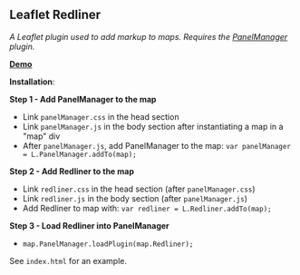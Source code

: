 

**Leaflet Redliner**
----------------

*A Leaflet plugin used to add markup to maps. Requires the [PanelManager](https://github.com/NimaBoscarino/leaflet.panelManager) plugin.*

**[Demo](https://hatfieldconsultants.github.io/leaflet.redliner/)**

**Installation**:

**Step 1 - Add PanelManager to the map**

 - Link `panelManager.css` in the head section
 - Link `panelManager.js` in the body section after instantiating a map
   in a "map" div
 - After `panelManager.js`, add PanelManager to the map:
 `var panelManager = L.PanelManager.addTo(map);`

**Step 2  - Add Redliner to the map**

 - Link `redliner.css` in the head section (after `panelManager.css`)
 - Link `redliner.js` in the body section (after `panelManager.js`)
 - Add Redliner to map with:
 `var redliner = L.Redliner.addTo(map);`

**Step 3 - Load Redliner into PanelManager**
 - `map.PanelManager.loadPlugin(map.Redliner);`

See `index.html` for an example.
